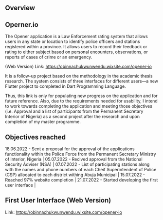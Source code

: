 
## Overview 
## Operner.io
The Opener application is a Law Enforcement rating system that allows users in any state or location to identify police officers and stations registered within a province. It allows users to record their feedback or rating to either subject based on personal encounters, observations, or reports of cases of crime or an emergency.

(Web Version)
Link: https://obinnachukwunwendu.wixsite.com/opener-io

It is a follow-up project based on the methodology in the academic thesis research. The system consists of three interfaces for different users—a new Flutter project to completed in Dart Programming Language. 

Thus, this link is only for populating new progress on the application and for future reference. Also, due to the requirements needed for usability, I intend to work towards completing the application and meeting those objectives (i.e. Approval and a list of participants from the Permanent Secretary Interior of Nigeria) as a second project after the research and upon completion of my master programme. 

## Objectives reached
18.06.2022 - Sent a proposal for the approval of the applications functionality within the Police Force from the Permanent Secretary Ministry of Interior, Nigeria |
05.07.2022 - Recived approval from the National Security Adviser (NSA) |
07.07.2022 - List of participating stations along with the names and phone numbers of each Cheif Superintendent of Police (CSP) allocated to each district  withing Abuja Municipal | 
15.07.2022 - Reached 97% website completion |
21.07.2022 - Started developing the first user interface |

## First User Interface (Web Version)
Link: https://obinnachukwunwendu.wixsite.com/opener-io
